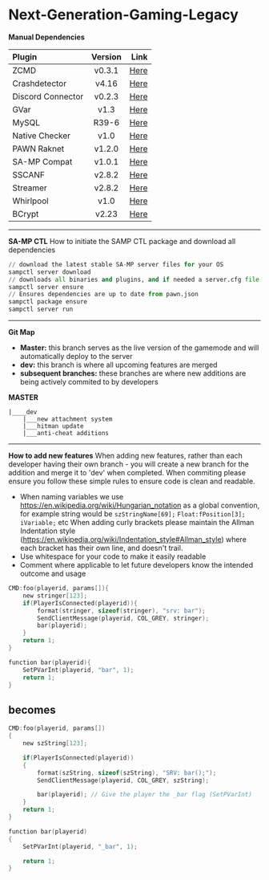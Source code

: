 
# Next-Generation-Gaming-Legacy

**Manual Dependencies**

| Plugin            | Version           | Link  |
| :-------------    |:----:   |----:|
|ZCMD              | v0.3.1            | [Here](https://pastebin.com/raw/SbJc7iXa) |
|Crashdetector     | v4.16             | [Here](https://github.com/Zeex/samp-plugin-crashdetect/releases/tag/v4.16) |
|Discord Connector | v0.2.3            | [Here](https://github.com/maddinat0r/samp-discord-connector/releases/tag/v0.2.3) |
|GVar              | v1.3              | [Here](https://github.com/samp-incognito/samp-gvar-plugin/releases/tag/v1.3)|
|MySQL             | R39-6             | [Here](https://github.com/pBlueG/SA-MP-MySQL/releases/tag/R39-6) |
|Native Checker    | v1.0              | [Here](https://forum.sa-mp.com/showthread.php?t=249226) |
|PAWN Raknet       | v1.2.0            | [Here](https://github.com/urShadow/Pawn.RakNet/releases/tag/1.2.0) |
|SA-MP Compat      | v1.0.1            | [Here](https://github.com/AGraber/samp-compat/releases/tag/1.0.1) |
|SSCANF            | v2.8.2            | [Here](https://github.com/maddinat0r/sscanf/releases/tag/v2.8.2) |
|Streamer          | v2.8.2            | [Here](https://github.com/samp-incognito/samp-streamer-plugin/releases/tag/v2.8.2) |
|Whirlpool         | v1.0              | [Here](https://github.com/Southclaws/samp-whirlpool/releases) |
|BCrypt            | v2.23             | [Here](https://github.com/lassir/bcrypt-samp) |

---
**SA-MP CTL**
How to initiate the SAMP CTL package and download all dependencies
```python
// download the latest stable SA-MP server files for your OS
sampctl server download 
// downloads all binaries and plugins, and if needed a server.cfg file
sampctl server ensure 
// Ensures dependencies are up to date from pawn.json
sampctl package ensure 
sampctl server run
```
---
**Git Map**

* **Master:** this branch serves as the live version of the gamemode and will automatically deploy to the server
* **dev:** this branch is where all upcoming features are merged
* **subsequent branches:** these branches are where new additions are being actively commited to by developers


**MASTER**

    |____dev
        |___new attachment system
        |___hitman update
        |___anti-cheat additions
---
**How to add new features**
When adding new features, rather than each developer having their own branch - you will create a new branch for the addition and merge it to 'dev' when completed.
When commiting please ensure you follow these simple rules to ensure code is clean and readable.

 - When naming variables we use
   https://en.wikipedia.org/wiki/Hungarian_notation as a global
   convention, for example string would be `szStringName[69];`
   `Float:fPosition[3];` `iVariable;` etc When adding curly brackets please
   maintain the Allman Indentation style
   (https://en.wikipedia.org/wiki/Indentation_style#Allman_style) where
   each bracket has their own line, and doesn't trail.
 - Use whitespace for your code to make it easily readable
 - Comment where applicable to let future developers know the intended
   outcome and usage

```c
CMD:foo(playerid, params[]){
    new stringer[123];
    if(PlayerIsConnected(playerid)){
        format(stringer, sizeof(stringer), "srv: bar");
        SendClientMessage(playerid, COL_GREY, stringer);
        bar(playerid);
    }
    return 1;
}

function bar(playerid){
    SetPVarInt(playerid, "bar", 1);
    return 1;
}
```

## becomes

```c
CMD:foo(playerid, params[])
{
    new szString[123];

    if(PlayerIsConnected(playerid))
    {
        format(szString, sizeof(szString), "SRV: bar();");
        SendClientMessage(playerid, COL_GREY, szString);

        bar(playerid); // Give the player the _bar flag (SetPVarInt)
    }
    return 1;
}

function bar(playerid)
{
    SetPVarInt(playerid, "_bar", 1);

    return 1;
}

```
